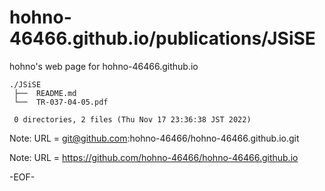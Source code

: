 # hohno-46466.github.io/publications/JSiSE

hohno's web page for hohno-46466.github.io

    ./JSiSE
     ├──  README.md
     └──  TR-037-04-05.pdf
     
     0 directories, 2 files (Thu Nov 17 23:36:38 JST 2022)

Note: URL = git@github.com:hohno-46466/hohno-46466.github.io.git

Note: URL = https://github.com/hohno-46466/hohno-46466.github.io

-EOF-
